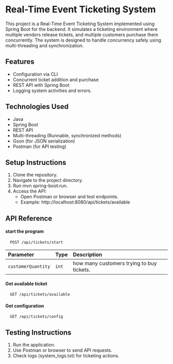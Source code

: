
# Real-Time Event Ticketing System

This project is a Real-Time Event Ticketing System implemented using Spring Boot for the backend. It simulates a ticketing environment where multiple vendors release tickets, and multiple customers purchase them concurrently. The system is designed to handle concurrency safely using multi-threading and synchronization.


## Features

- Configuration via CLI
- Concurrent ticket addition and purchase
- REST API with Spring Boot
- Logging system activities and errors.


## Technologies Used

- Java
- Spring Boot
- REST API
- Multi-threading (Runnable, synchronized methods)
- Gson (for JSON serialization)
- Postman (for API testing)


## Setup Instructions
1. Clone the repository.
2. Navigate to the project directory.
3. Run mvn spring-boot:run.
4. Access the API:
   - Open Postman or browser and test endpoints.
   - Example: http://localhost:8080/api/tickets/available


## API Reference

#### start the program

```http://localhost:8080/api/tickets/start
  POST /api/tickets/start
```

| Parameter | Type     | Description                |
| :-------- | :------- | :------------------------- |
| `customerQuantity` | `int` | how many customers trying to buy tickets. |

#### Get available ticket

```http://localhost:8080/api/tickets/available
  GET /api/tickets/available
```
#### Get configuration

```http://localhost:8080/api/tickets/config
  GET /api/tickets/config
```

## Testing Instructions
1. Run the application.
2. Use Postman or browser to send API requests.
3. Check logs (system_logs.txt) for ticketing actions.
